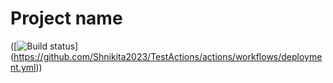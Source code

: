 # Project name

([![Build status](https://github.com/Shnikita2023/TestActions/actions/workflows/deployment.yml/badge.svg?branch=main)]
(https://github.com/Shnikita2023/TestActions/actions/workflows/deployment.yml))

